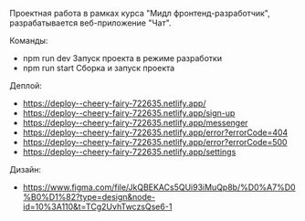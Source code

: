 Проектная работа в рамках курса "Мидл фронтенд-разработчик", разрабатывается веб-приложение "Чат".

Команды:
- npm run dev Запуск проекта в режиме разработки
- npm run start Сборка и запуск проекта

Деплой:
- https://deploy--cheery-fairy-722635.netlify.app/
- https://deploy--cheery-fairy-722635.netlify.app/sign-up
- https://deploy--cheery-fairy-722635.netlify.app/messenger
- https://deploy--cheery-fairy-722635.netlify.app/error?errorCode=404
- https://deploy--cheery-fairy-722635.netlify.app/error?errorCode=500
- https://deploy--cheery-fairy-722635.netlify.app/settings

Дизайн:
- https://www.figma.com/file/JkQBEKACs5QUi93iMuQp8b/%D0%A7%D0%B0%D1%82?type=design&node-id=10%3A110&t=TCg2UvhTwczsQse6-1
